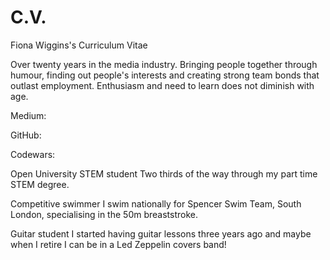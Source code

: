 # C.V.
Fiona Wiggins's Curriculum Vitae


Over twenty years in the media industry. Bringing people together through humour, finding out people's interests and creating strong team bonds that outlast employment. Enthusiasm and need to learn does not diminish with age.


Medium: 

GitHub: 

Codewars: 



Open University STEM student
Two thirds of the way through my part time STEM degree.

Competitive swimmer
I swim nationally for Spencer Swim Team, South London, specialising in the 50m breaststroke.

Guitar student
I started having guitar lessons three years ago and maybe when I retire I can be in a Led Zeppelin covers band!
